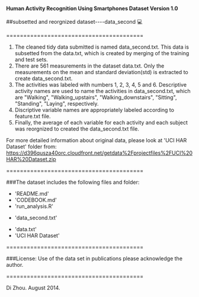 
#### Human Activity Recognition Using Smartphones Dataset Version 1.0
##subsetted and reorgnized dataset----data_second :computer:

========================================



1. The cleaned tidy data submitted is named data_second.txt. This data is subsetted from the data.txt, which is created by merging of the training and test sets. 
2. There are 561 measurements in the dataset data.txt. Only the measurements on the mean and standard deviation(std) is extracted to create data_second.txt. 
3. The activities was labeled with numbers 1, 2, 3, 4, 5 and 6. Descriptive activity names are used to name the activities in data_second.txt, which are "Walking", "Walking_upstairs", "Walking_downstairs", "Sitting", "Standing", "Laying", respectively. 
4. Discriptive variable names are appropriately labeled according to feature.txt file.
5. Finally, the average of each variable for each activity and each subject was reorgnized to created the data_second.txt file.

For more detailed information about original data, please look at 'UCI HAR Dataset' folder from:
https://d396qusza40orc.cloudfront.net/getdata%2Fprojectfiles%2FUCI%20HAR%20Dataset.zip 

========================================

###The dataset includes the following files and folder:
- 'README.md'
- 'CODEBOOK.md'
- 'run_analysis.R'
* 'data_second.txt'
- 'data.txt'
- 'UCI HAR Dataset'

========================================

###License:
Use of the data set in publications please acknowledge the author.

========================================

Di Zhou. August 2014.
